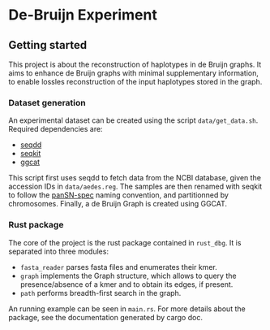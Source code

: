 # De-Bruijn Experiment

## Getting started
This project is about the reconstruction of haplotypes in de Bruijn graphs. It aims to enhance de Bruijn graphs with minimal supplementary information, to enable lossles reconstruction of the input haplotypes stored in the graph.

### Dataset generation
An experimental dataset can be created using the script `data/get_data.sh`. Required dependencies are:
- [seqdd](https://github.com/yoann-dufresne/seqdd)
- [seqkit](https://bioinf.shenwei.me/seqkit/)
- [ggcat](https://github.com/algbio/ggcat)

This script first uses seqdd to fetch data from the NCBI database, given the accession IDs in `data/aedes.reg`. The samples are then renamed with seqkit to follow the [panSN-spec](https://github.com/pangenome/PanSN-spec) naming convention, and partitionned by chromosomes. Finally, a de Bruijn Graph is created using GGCAT.

### Rust package
The core of the project is the rust package contained in `rust_dbg`. It is separated into three modules:
- `fasta_reader` parses fasta files and enumerates their kmer.
- `graph` implements the Graph structure, which allows to query the presence/absence of a kmer and to obtain its edges, if present.
- `path` performs breadth-first search in the graph.

An running example can be seen in `main.rs`. For more details about the package, see the documentation generated by cargo doc.